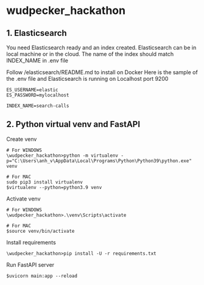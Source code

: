 # wudpecker_hackathon

## 1. Elasticsearch
You need Elasticsearch ready and an index created. Elasticsearch can be in local machine or in the cloud.
The name of the index should match INDEX_NAME in .env file

Follow /elasticsearch/README.md to install on Docker
Here is the sample of the .env file and Elasticsearch is running on Localhost port 9200
```
ES_USERNAME=elastic
ES_PASSWORD=mylocalhost

INDEX_NAME=search-calls
```


## 2. Python virtual venv and FastAPI
Create venv
```
# For WINDOWS
\wudpecker_hackathon>python -m virtualenv -p="C:\Users\anh_v\AppData\Local\Programs\Python\Python39\python.exe" venv

# For MAC
sudo pip3 install virtualenv
$virtualenv --python=python3.9 venv
```

Activate venv
```
# For WINDOWS
\wudpecker_hackathon>.\venv\Scripts\activate

# For MAC
$source venv/bin/activate
```

Install requirements
```
\wudpecker_hackathon>pip install -U -r requirements.txt
```


Run FastAPI server
```
$uvicorn main:app --reload 
```

